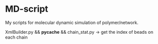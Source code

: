 # MD-script
My scripts for molecular dynamic simulation of polymer/network.

XmlBuilder.py && __pycache__ && chain_stat.py -> get the index of beads on each chain
